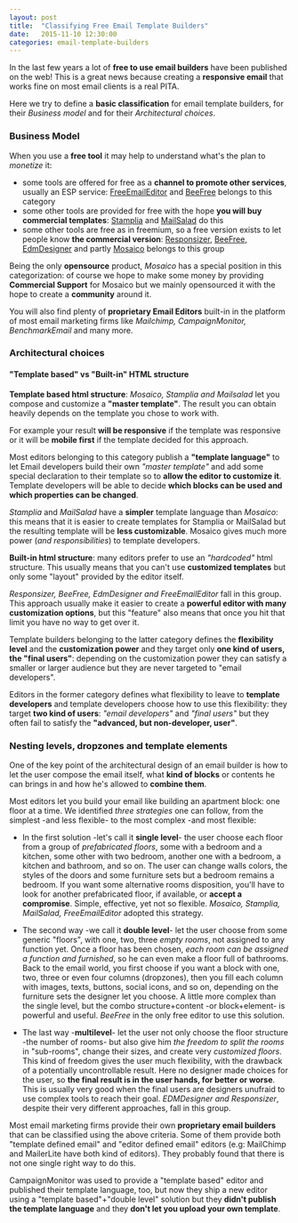 ```yaml
---
layout: post
title:  "Classifying Free Email Template Builders"
date:   2015-11-10 12:30:00
categories: email-template-builders
---
```

In the last few years a lot of **free to use email builders** have been published on the web!
This is a great news because creating a **responsive email** that works fine on most email clients is a real PITA.

Here we try to define a **basic classification** for email template builders, for their *Business model* and for their *Architectural choices*.

### Business Model

When you use a **free tool** it may help to understand what's the plan to *monetize* it:

- some tools are offered for free as a **channel to promote other services**, usually an ESP service: [FreeEmailEditor]() and [BeeFree]() belongs to this category
- some other tools are provided for free with the hope **you will buy commercial templates**: [Stamplia]() and [MailSalad]() do this
- some other tools are free as in freemium, so a free version exists to let people know **the commercial version**: [Responsizer](), [BeeFree](), [EdmDesigner]() and partly [Mosaico]() belongs to this group

Being the only **opensource** product, *Mosaico* has a special position in this categorization: of course we hope to make some money by providing **Commercial Support** for Mosaico but we mainly opensourced it with the hope to create a **community** around it.

You will also find plenty of **proprietary Email Editors** built-in in the platform of most email marketing firms like *Mailchimp, CampaignMonitor, BenchmarkEmail* and many more.
<!--more-->

### Architectural choices

#### "Template based" vs "Built-in" HTML structure

**Template based html structure**: *Mosaico, Stamplia and Mailsalad* let you compose and customize a **"master template"**. The result you can obtain heavily depends on the template you chose to work with.

For example your result **will be responsive** if the template was responsive or it will be **mobile first** if the template decided for this approach.

Most editors belonging to this category publish a **"template language"** to let Email developers build their own *"master template"* and add some special declaration to their template so to **allow the editor to customize it**. Template developers will be able to decide **which blocks can be used and which properties can be changed**.

*Stamplia* and *MailSalad* have a **simpler** template language than *Mosaico*: this means that it is easier to create templates for Stamplia or MailSalad but the resulting template will be **less customizable**. Mosaico gives much more power (*and responsibilities*) to template developers.

**Built-in html structure**: many editors prefer to use an *"hardcoded"* html structure. This usually means that you can't use **customized templates** but only some "layout" provided by the editor itself.

*Responsizer, BeeFree, EdmDesigner and FreeEmailEditor* fall in this group. This approach usually make it easier to create a **powerful editor with many customization options**, but this "feature" also means that once you hit that limit you have no way to get over it.

Template builders belonging to the latter category defines the **flexibility level** and the **customization power** and they target only **one kind of users, the "final users"**: depending on the customization power they can satisfy a smaller or larger audience but they are never targeted to "email developers".

Editors in the former category defines what flexibility to leave to **template developers** and template developers choose how to use this flexibility: they target **two kind of users**: *"email developers"* and *"final users"* but they often fail to satisfy the **"advanced, but non-developer, user"**.

### Nesting levels, dropzones and template elements

One of the key point of the architectural design of an email builder is how to let the user compose the email itself, what **kind of blocks** or contents he can brings in and how he's allowed to **combine them**.

Most editors let you build your email like building an apartment block: one floor at a time. We identified *three strategies* one can follow, from the simplest -and less flexible- to the most complex -and most flexible:

- In the first solution -let's call it **single level**- the user choose each floor from a group of *prefabricated floors*, some with a bedroom and a kitchen, some other with two bedroom, another one with a bedroom, a kitchen and bathroom, and so on.
The user can change walls colors, the styles of the doors and some furniture sets but a bedroom remains a bedroom. If you want some alternative rooms disposition, you'll have to look for another prefabricated floor, if available, or **accept a compromise**. Simple, effective, yet not so flexible. *Mosaico, Stamplia, MailSalad, FreeEmailEditor* adopted this strategy.

- The second way -we call it **double level**- let the user choose from some generic "floors", with one, two, three *empty rooms*, not assigned to any function yet. Once a floor has been chosen, *each room can be assigned a function and furnished*, so he can even make a floor full of bathrooms. Back to the email world, you first choose if you want a block with one, two, three or even four columns (dropzones), then you fill each column with images, texts,  buttons, social icons, and so on, depending on the furniture sets the designer let you choose. A little more complex than the single level, but the combo structure+content -or block+element- is powerful and useful. *BeeFree* in the only free editor to use this solution.

- The last way -**multilevel**- let the user not only choose the floor structure -the number of rooms- but also give him *the freedom to split the rooms* in "sub-rooms", change their sizes, and create very *customized floors*. This kind of freedom gives the user much flexibility, with the drawback of a potentially uncontrollable result. Here no designer made choices for the user, so **the final result is in the user hands, for better or worse**. This is usually very good when the final users are designers unufraid to use complex tools to reach their goal. *EDMDesigner and Responsizer*, despite their very different approaches, fall in this group.

Most email marketing firms provide their own **proprietary email builders** that can be classified using the above criteria.
Some of them provide both "template defined email" and "editor defined email" editors (e.g: MailChimp and MailerLite have both kind of editors). They probably found that there is not one single right way to do this.

CampaignMonitor was used to provide a "template based" editor and published their template language, too, but now they ship a new editor using a "template based"+"double level" solution but they **didn't publish the template language** and they **don't let you upload your own template**.

